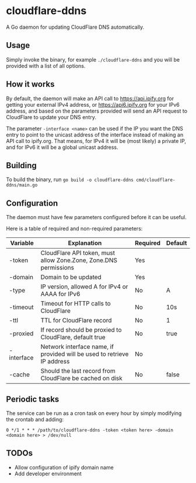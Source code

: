 # cloudflare-ddns

A Go daemon for updating CloudFlare DNS automatically.

## Usage

Simply invoke the binary, for example `./cloudflare-ddns` and you will be provided with a list of all options.

## How it works

By default, the daemon will make an API call to https://api.ipify.org for getting your external IPv4 address, or https://api6.ipify.org for your IPv6 address, and based on the parameters provided will send an API request to CloudFlare to update your DNS entry.

The parameter `-interface <name>` can be used if the IP you want the DNS entry to point to the unicast address of the interface instead of making an API call to ipify.org. That means, for IPv4 it will be (most likely) a private IP, and for IPv6 it will be a global unicast address.

## Building

To build the binary, run `go build -o cloudflare-ddns cmd/cloudflare-ddns/main.go`

## Configuration

The daemon must have few parameters configured before it can be useful.

Here is a table of required and non-required parameters:

| Variable      | Explanation |  Required | Default |
| ------------- | ------------- | ------ | ----- |
| -token  | CloudFlare API token, must allow Zone.Zone, Zone.DNS permissions| Yes | |
| -domain  | Domain to be updated  | Yes | |
| -type  | IP version, allowed A for IPv4 or AAAA for IPv6  | No | A |
| -timeout  | Timeout for HTTP calls to CloudFlare  | No | 10s | 
| -ttl  | TTL for CloudFlare record  | No | 1 |
| -proxied  | If record should be proxied to CloudFlare, default true  | No | true | 
| -interface  | Network interface name, if provided will be used to retrieve IP address | No | |
| -cache  | Should the last record from CloudFlare be cached on disk | No | false | 

## Periodic tasks

The service can be run as a cron task on every hour by simply modifying the crontab and adding:
```
0 */1 * * * /path/to/cloudflare-ddns -token <token here> -domain <domain here> > /dev/null
```

## TODOs

- Allow configuration of ipify domain name
- Add developer environment
